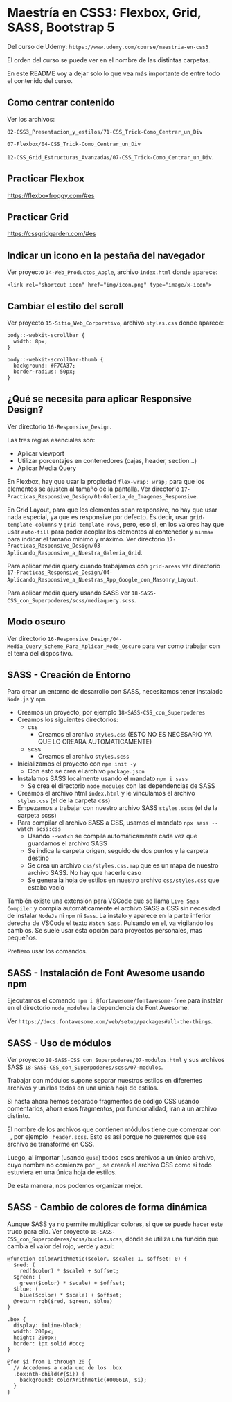 # Maestría en CSS3: Flexbox, Grid, SASS, Bootstrap 5

Del curso de Udemy: `https://www.udemy.com/course/maestria-en-css3`

El orden del curso se puede ver en el nombre de las distintas carpetas.

En este README voy a dejar solo lo que vea más importante de entre todo el contenido del curso.

## Como centrar contenido

Ver los archivos:

`02-CSS3_Presentacion_y_estilos/71-CSS_Trick-Como_Centrar_un_Div`

`07-Flexbox/04-CSS_Trick-Como_Centrar_un_Div`

`12-CSS_Grid_Estructuras_Avanzadas/07-CSS_Trick-Como_Centrar_un_Div`.

## Practicar Flexbox

https://flexboxfroggy.com/#es

## Practicar Grid

https://cssgridgarden.com/#es

## Indicar un icono en la pestaña del navegador

Ver proyecto `14-Web_Productos_Apple`, archivo `index.html` donde aparece:

`<link rel="shortcut icon" href="img/icon.png" type="image/x-icon">`

## Cambiar el estilo del scroll

Ver proyecto `15-Sitio_Web_Corporativo`, archivo `styles.css` donde aparece:

```
body::-webkit-scrollbar {
  width: 8px;
}

body::-webkit-scrollbar-thumb {
  background: #F7CA37;
  border-radius: 50px;
}
```

## ¿Qué se necesita para aplicar Responsive Design?

Ver directorio `16-Responsive_Design`.

Las tres reglas esenciales son:

- Aplicar viewport
- Utilizar porcentajes en contenedores (cajas, header, section...)
- Aplicar Media Query

En Flexbox, hay que usar la propiedad `flex-wrap: wrap;` para que los elementos se ajusten al tamaño de la pantalla. Ver directorio `17-Practicas_Responsive_Design/01-Galeria_de_Imagenes_Responsive`.

En Grid Layout, para que los elementos sean responsive, no hay que usar nada especial, ya que es responsive por defecto. Es decir, usar `grid-template-columns` y `grid-template-rows`, pero, eso si, en los valores hay que usar `auto-fill` para poder acoplar los elementos al contenedor y `minmax` para indicar el tamaño mínimo y máximo.
Ver directorio `17-Practicas_Responsive_Design/03-Aplicando_Responsive_a_Nuestra_Galeria_Grid`.

Para aplicar media query cuando trabajamos con `grid-areas` ver directorio `17-Practicas_Responsive_Design/04-Aplicando_Responsive_a_Nuestras_App_Google_con_Masonry_Layout`.

Para aplicar media query usando SASS ver `18-SASS-CSS_con_Superpoderes/scss/mediaquery.scss`.

## Modo oscuro

Ver directorio `16-Responsive_Design/04-Media_Query_Scheme_Para_Aplicar_Modo_Oscuro` para ver como trabajar con el tema del dispositivo.

## SASS - Creación de Entorno

Para crear un entorno de desarrollo con SASS, necesitamos tener instalado `Node.js` y `npm`.

- Creamos un proyecto, por ejemplo `18-SASS-CSS_con_Superpoderes`
- Creamos los siguientes directorios:
  - css
    - Creamos el archivo `styles.css` (ESTO NO ES NECESARIO YA QUE LO CREARA AUTOMATICAMENTE)
  - scss
    - Creamos el archivo `styles.scss`
- Inicializamos el proyecto con `npm init -y`
  - Con esto se crea el archivo `package.json`
- Instalamos SASS localmente usando el mandato `npm i sass`
  - Se crea el directorio `node_modules` con las dependencias de SASS
- Creamos el archivo html `index.html` y le vinculamos el archivo `styles.css` (el de la carpeta css)
- Empezamos a trabajar con nuestro archivo SASS `styles.scss` (el de la carpeta scss)
- Para compilar el archivo SASS a CSS, usamos el mandato `npx sass --watch scss:css`
  - Usando `--watch` se compila automáticamente cada vez que guardamos el archivo SASS
  - Se indica la carpeta origen, seguido de dos puntos y la carpeta destino
  - Se crea un archivo `css/styles.css.map` que es un mapa de nuestro archivo SASS. No hay que hacerle caso
  - Se genera la hoja de estilos en nuestro archivo `css/styles.css` que estaba vacío

También existe una extensión para VSCode que se llama `Live Sass Compiler` y compila automáticamente el archivo SASS a CSS sin necesidad de instalar `NodeJs` ni `npm` ni `Sass`. La instalo y aparece en la parte inferior derecha de VSCode el texto `Watch Sass`. Pulsando en el, va vigilando los cambios. Se suele usar esta opción para proyectos personales, más pequeños.

Prefiero usar los comandos.

## SASS - Instalación de Font Awesome usando npm

Ejecutamos el comando `npm i @fortawesome/fontawesome-free` para instalar en el directorio `node_modules` la dependencia de Font Awesome.

Ver `https://docs.fontawesome.com/web/setup/packages#all-the-things`.

## SASS - Uso de módulos

Ver proyecto `18-SASS-CSS_con_Superpoderes/07-modulos.html` y sus archivos SASS `18-SASS-CSS_con_Superpoderes/scss/07-modulos`.

Trabajar con módulos supone separar nuestros estilos en diferentes archivos y unirlos todos en una única hoja de estilos.

Si hasta ahora hemos separado fragmentos de código CSS usando comentarios, ahora esos fragmentos, por funcionalidad, irán a un archivo distinto.

El nombre de los archivos que contienen módulos tiene que comenzar con `_`, por ejemplo `_header.scss`. Esto es así porque no queremos que ese archivo se transforme en CSS.

Luego, al importar (usando `@use`) todos esos archivos a un único archivo, cuyo nombre no comienza por `_`, se creará el archivo CSS como si todo estuviera en una única hoja de estilos.

De esta manera, nos podemos organizar mejor.

## SASS - Cambio de colores de forma dinámica

Aunque SASS ya no permite multiplicar colores, si que se puede hacer este truco para ello. Ver proyecto `18-SASS-CSS_con_Superpoderes/scss/bucles.scss`, donde se utiliza una función que cambia el valor del rojo, verde y azul:

```
@function colorArithmetic($color, $scale: 1, $offset: 0) {
  $red: (
    red($color) * $scale) + $offset;
  $green: (
    green($color) * $scale) + $offset;
  $blue: (
    blue($color) * $scale) + $offset;
  @return rgb($red, $green, $blue)
}

.box {
  display: inline-block;
  width: 200px;
  height: 200px;
  border: 1px solid #ccc;
}

@for $i from 1 through 20 {
  // Accedemos a cada uno de los .box
  .box:nth-child(#{$i}) {
    background: colorArithmetic(#00061A, $i);
  }
}
```
